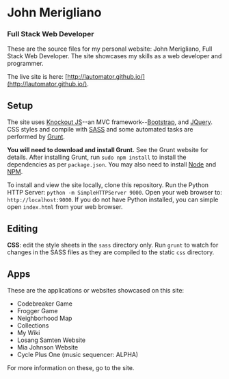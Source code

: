 # John Merigliano
### Full Stack Web Developer

These are the source files for my personal website: John Merigliano, Full Stack Web Developer. The site showcases my skills as a web developer and programmer.

The live site is here: [http://lautomator.github.io/](http://lautomator.github.io/).

## Setup
The site uses [Knockout JS](http://knockoutjs.com/documentation/introduction.html)--an MVC framework--[Bootstrap](http://getbootstrap.com/), and [JQuery](https://jquery.com/). CSS styles and compile with [SASS](http://sass-lang.com/) and some automated tasks are performed by [Grunt](http://gruntjs.com/).

**You will need to download and install Grunt.** See the Grunt website for details. After installing Grunt, run `sudo npm install` to install the dependencies as per `package.json`. You may also need to install [Node](https://nodejs.org/en/) and [NPM](https://www.npmjs.com/).

To install and view the site locally, clone this repository. Run the Python HTTP Server: `python -m SimpleHTTPServer 9000`. Open your web browser to: `http://localhost:9000`. If you do not have Python installed, you can simple open `index.html` from your web browser.

## Editing
**CSS**: edit the style sheets in the `sass` directory only. Run `grunt` to watch for changes in the SASS files as they are compiled to the static `css` directory.

## Apps
These are the applications or websites showcased on this site:
* Codebreaker Game
* Frogger Game
* Neighborhood Map
* Collections
* My Wiki
* Losang Samten Website
* Mia Johnson Website
* Cycle Plus One (music sequencer: ALPHA)

For more information on these, go to the site.
